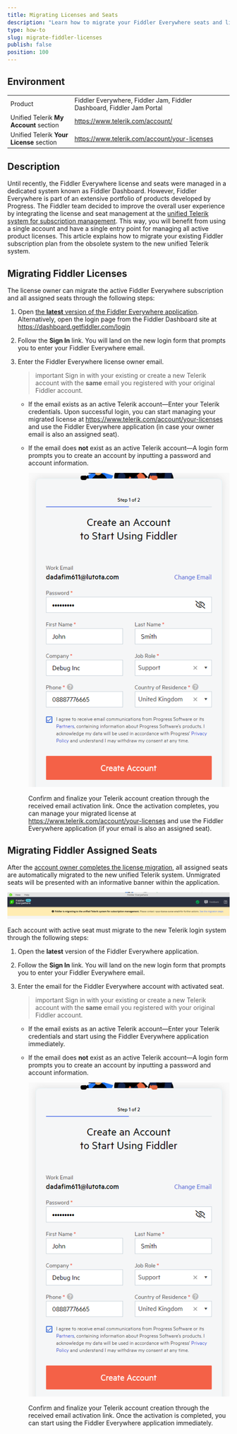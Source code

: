 ```yaml
---
title: Migrating Licenses and Seats
description: "Learn how to migrate your Fiddler Everywhere seats and licenses from the obsolete Fiddler dashboard site to the Telerik administrative panel."
type: how-to
slug: migrate-fiddler-licenses
publish: false
position: 100
---
```



## Environment

|   |   |
|---|---|
| Product | Fiddler Everywhere, Fiddler Jam, Fiddler Dashboard, Fiddler Jam Portal |
| Unified Telerik **My Account** section | https://www.telerik.com/account/ |
| Unified Telerik **Your License** section | https://www.telerik.com/account/your-licenses |

## Description


Until recently, the Fiddler Everywhere license and seats were managed in a dedicated system known as Fiddler Dashboard. However, Fiddler Everywhere is part of an extensive portfolio of products developed by Progress. The Fiddler team decided to improve the overall user experience by integrating the license and seat management at the [unified Telerik system for subscription management](https://www.telerik.com/account/). This way, you will benefit from using a single account and have a single entry point for managing all active product licenses. This article explains how to migrate your existing Fiddler subscription plan from the obsolete system to the new unified Telerik system.


## Migrating Fiddler Licenses

The license owner can migrate the active Fiddler Everywhere subscription and all assigned seats through the following steps:

1. Open [the **latest** version of the Fiddler Everywhere application](https://www.telerik.com/download/fiddler-everywhere). Alternatively, open the login page from the Fiddler Dashboard site at https://dashboard.getfiddler.com/login 

1. Follow the **Sign In** link. You will land on the new login form that prompts you to enter your Fiddler Everywhere email.

1. Enter the Fiddler Everywhere license owner email.

    >important Sign in with your existing or create a new Telerik account with the **same** email you registered with your original Fiddler account.

    * If the email exists as an active Telerik account&mdash;Enter your Telerik credentials. Upon successful login, you can start managing your migrated license at https://www.telerik.com/account/your-licenses and use the Fiddler Everywhere application (in case your owner email is also an assigned seat).

    * If the email does **not** exist as an active Telerik account&mdash;A login form prompts you to create an account by inputting a password and account information. 

        ![Creating new Telerik account](./images/migrate/migration_steps_login_003_create_account.png)

        Confirm and finalize your Telerik account creation through the received email activation link. Once the activation completes, you can manage your migrated license at https://www.telerik.com/account/your-licenses and use the Fiddler Everywhere application (if your email is also an assigned seat).


## Migrating Fiddler Assigned Seats

After the [account owner completes the license migration](#migrating-fiddler-licenses), all assigned seats are automatically migrated to the new unified Telerik system. Unmigrated seats will be presented with an informative banner within the application.

![Migration in-app banner](./images/migrate/migration_banner.png)


Each account with active seat must migrate to the new Telerik login system through the following steps:

1. Open the **latest** version of the Fiddler Everywhere application.

1. Follow the **Sign In** link. You will land on the new login form that prompts you to enter your Fiddler Everywhere email.

1. Enter the email for the Fiddler Everywhere account with activated seat.

    >important Sign in with your existing or create a new Telerik account with the **same** email you registered with your original Fiddler account.

    * If the email exists as an active Telerik account&mdash;Enter your Telerik credentials and start using the Fiddler Everywhere application immediately.

    * If the email does **not** exist as an active Telerik account&mdash;A login form prompts you to create an account by inputting a password and account information.

        ![Creating new Telerik account](./images/migrate/migration_steps_login_003_create_account.png)

        Confirm and finalize your Telerik account creation through the received email activation link. Once the activation is completed, you can start using the Fiddler Everywhere application immediately.
